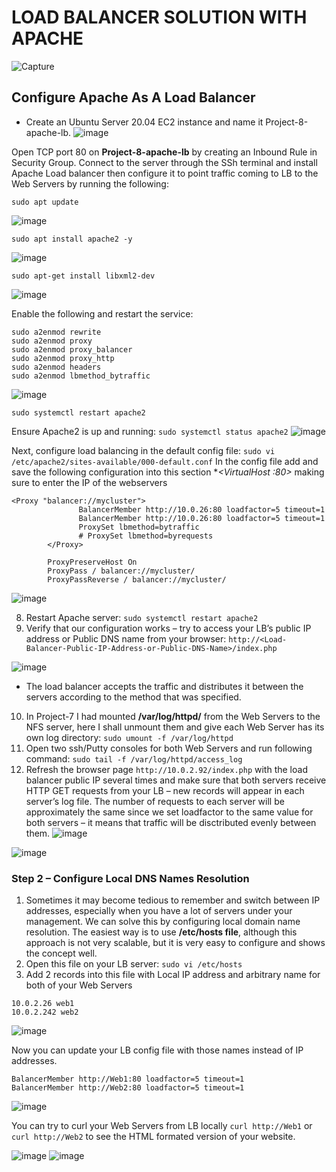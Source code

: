 # LOAD BALANCER SOLUTION WITH APACHE
![Capture](https://user-images.githubusercontent.com/74002629/183334671-0641051c-31e2-44e9-950c-b2f7197b6343.PNG)

## Configure Apache As A Load Balancer

- Create an Ubuntu Server 20.04 EC2 instance and name it Project-8-apache-lb.
![image](https://user-images.githubusercontent.com/116161693/218478729-b23f5ea5-f21e-4966-b3cf-585e6214ef05.png)

Open TCP port 80 on **Project-8-apache-lb** by creating an Inbound Rule in Security Group.
Connect to the server through the SSh terminal and install Apache Load balancer then configure it to point traffic coming to LB to the Web Servers by running the following:
```
sudo apt update
```
![image](https://user-images.githubusercontent.com/116161693/218479134-fa6ccadc-8bb7-4b05-ba96-5433cd7bcc9f.png)

```
sudo apt install apache2 -y
```
![image](https://user-images.githubusercontent.com/116161693/218479268-b9090572-4257-4f80-b1cb-8471d68f8d9c.png)

```
sudo apt-get install libxml2-dev
```
![image](https://user-images.githubusercontent.com/116161693/218479325-7c6373e4-1096-46ce-b188-14cac4989350.png)

Enable the following and restart the service:
```
sudo a2enmod rewrite
sudo a2enmod proxy
sudo a2enmod proxy_balancer
sudo a2enmod proxy_http
sudo a2enmod headers
sudo a2enmod lbmethod_bytraffic
```
![image](https://user-images.githubusercontent.com/116161693/218479629-404512b4-f430-4585-b969-b2f3b662fd05.png)

```
sudo systemctl restart apache2
```
Ensure Apache2 is up and running: `sudo systemctl status apache2`
![image](https://user-images.githubusercontent.com/116161693/218479677-4eece0c0-092c-4c7c-9d5a-4f1f6d0f67ab.png)

Next, configure load balancing in the default config file: `sudo vi /etc/apache2/sites-available/000-default.conf`
In the config file add and save the following configuration into this section **<VirtualHost *:80>  </VirtualHost>** making sure to enter the IP of the webservers 
```
<Proxy "balancer://mycluster">
               BalancerMember http://10.0.26:80 loadfactor=5 timeout=1
               BalancerMember http://10.0.26:80 loadfactor=5 timeout=1
               ProxySet lbmethod=bytraffic
               # ProxySet lbmethod=byrequests
        </Proxy>

        ProxyPreserveHost On
        ProxyPass / balancer://mycluster/
        ProxyPassReverse / balancer://mycluster/
```
![image](https://user-images.githubusercontent.com/116161693/218480229-c25717c8-7073-47e5-a733-697962585804.png)

8. Restart Apache server: `sudo systemctl restart apache2`
9. Verify that our configuration works – try to access your LB’s public IP address or Public DNS name from your browser:
`http://<Load-Balancer-Public-IP-Address-or-Public-DNS-Name>/index.php`

![image](https://user-images.githubusercontent.com/116161693/218480421-ed85dd94-3897-4c34-83e5-97ce19e11a8a.png)

* The load balancer accepts the traffic and distributes it between the servers according to the method that was specified.
10. In Project-7 I had mounted **/var/log/httpd/** from the Web Servers to the NFS server, here I shall unmount them and give each Web Server has its own log directory: `sudo umount -f /var/log/httpd`
11. Open two ssh/Putty consoles for both Web Servers and run following command: `sudo tail -f /var/log/httpd/access_log`
12.  Refresh the browser page `http://10.0.2.92/index.php` with the load balancer public IP several times and make sure that both servers receive HTTP GET requests from your LB – new records will appear in each server’s log file. The number of requests to each server will be approximately the same since we set loadfactor to the same value for both servers – it means that traffic will be disctributed evenly between them.
![image](https://user-images.githubusercontent.com/116161693/218480678-91db1090-71d6-4fd8-ad31-82825186b89f.png)

![image](https://user-images.githubusercontent.com/116161693/218480721-1e92aa1d-18b9-4c7f-8b49-fed4e3780f03.png)


### Step 2 – Configure Local DNS Names Resolution
1. Sometimes it may become tedious to remember and switch between IP addresses, especially when you have a lot of servers under your management.
We can solve this by configuring local domain name resolution. The easiest way is to use **/etc/hosts file**, although this approach is not very scalable, but it is very easy to configure and shows the concept well. 
2. Open this file on your LB server: `sudo vi /etc/hosts`
3. Add 2 records into this file with Local IP address and arbitrary name for both of your Web Servers
```
10.0.2.26 web1
10.0.2.242 web2
```
![image](https://user-images.githubusercontent.com/116161693/218480780-52adb7c0-d210-443a-be84-9870e20535f6.png)

Now you can update your LB config file with those names instead of IP addresses.
```
BalancerMember http://Web1:80 loadfactor=5 timeout=1
BalancerMember http://Web2:80 loadfactor=5 timeout=1
```
![image](https://user-images.githubusercontent.com/116161693/218480989-81f29146-5846-45a1-9ba6-03b0b0a691ee.png)

You can try to curl your Web Servers from LB locally `curl http://Web1` or `curl http://Web2` to see the HTML formated version of your website.

![image](https://user-images.githubusercontent.com/116161693/218481131-8b677963-4bf9-4fcf-9dd3-8dc539680773.png)
![image](https://user-images.githubusercontent.com/116161693/218481179-b4f22dcb-c274-4060-9d18-f555a0404ac7.png)


